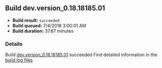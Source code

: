 ## Build dev.version_0.18.18185.01
- **Build result:** `succeeded`
- **Build queued:** 7/4/2018 3:00:01 AM
- **Build duration:** 37.67 minutes
### Details
Build [dev.version_0.18.18185.01](https://winappstudio.visualstudio.com/web/build.aspx?pcguid=a4ef43be-68ce-4195-a619-079b4d9834c2&builduri=vstfs%3a%2f%2f%2fBuild%2fBuild%2f25969) succeeded
Find detailed information in the [build log files](https://uwpctdiags.blob.core.windows.net/buildlogs/dev.version_0.18.18185.01_logs.zip)
